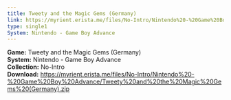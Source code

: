 ```yaml
---
title: Tweety and the Magic Gems (Germany)
link: https://myrient.erista.me/files/No-Intro/Nintendo%20-%20Game%20Boy%20Advance/Tweety%20and%20the%20Magic%20Gems%20(Germany).zip
type: single1
System: Nintendo - Game Boy Advance
---
```

<b>Game:</b> Tweety and the Magic Gems (Germany)<br>
<b>System:</b> Nintendo - Game Boy Advance<br>
<b>Collection:</b> No-Intro<br>
<b>Download:</b> https://myrient.erista.me/files/No-Intro/Nintendo%20-%20Game%20Boy%20Advance/Tweety%20and%20the%20Magic%20Gems%20(Germany).zip